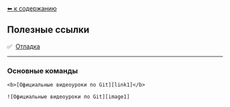 [⬅  к содержанию](../readme.md)

## Полезные ссылки



✅ &nbsp;[Отладка](#отладка)

---

### Основные команды



    <b>[Официальные видеоуроки по Git][link1]</b>    
    
    ![Официальные видеоуроки по Git][image1]
   



[image1]: http://placehold.it/250x100
[image2]: http://placehold.it/200x100
[image3]: http://placehold.it/150x100


[link1]: https://git-scm.com/videos "Официальные видеоуроки по Git"
[link2]: 111
